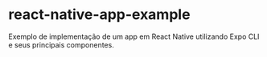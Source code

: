 # react-native-app-example

<p>Exemplo de implementação de um app em React Native utilizando Expo CLI e seus principais componentes.<p>
